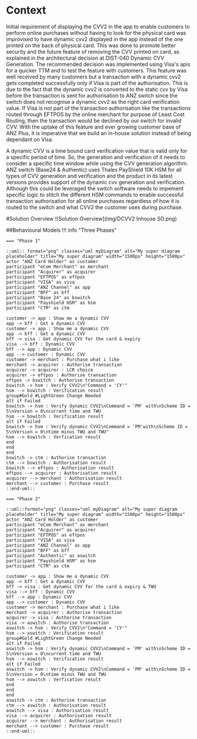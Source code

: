 # Context
Initial requirement of displaying the CVV2 in the app to enable customers to perform online purchases without having to look for the physical card was improvised to have dynamic cvv2 displayed in the app instead of the one printed on the back of physical card. This was done to promote better security and the future feature of removing the CVV printed on card, as explained in the architectural decision at DIST-040 Dynamic CVV Generation. The recommended decision was implemented using Visa's apis for a quicker TTM and to test the feature with customers. This feature was well received by many customers but a transaction with a dynamic cvv2 gets completed successfully only if Visa is part of the authorisation. This is due to the fact that the dynamic cvv2 is converted to the static cvv by Visa before the transaction is sent for authorisation to ANZ switch since the switch does not recognise a dynamic cvv2 as the right card verification value. If Visa is not part of the transaction authorisation like the transactions routed through EFTPOS by the online merchant for purpose of Least Cost Routing, then the transaction would be declined by our switch for invalid CVV. With the uptake of this feature and ever growing customer base of ANZ Plus, it is imperative that we build an in-house solution instead of being dependant on Visa.

A dynamic CVV is a time bound card verification value that is valid only for a specific period of time. So, the generation and verification of it needs to consider a specific time window while using the CVV generation algorithm. ANZ switch (Base24 & Authentic) uses Thales PayShield 10K HSM for all types of CVV generation and verification and the product in its latest versions provides support of the dynamic cvv generation and verification. Although this could be leveraged the switch software needs to impement specific logic to stitch the different HSM commands to enable successful transaction authorisation for all online purchases regardless of how it is routed to the switch and what CVV2 the customer uses during purchase.

#Solution Overview
![Solution Overview](img/DCVV2 Inhouse SO.png)

##Behavioural Models
!!! info "Three Phases"

    === "Phase 1"

    ::uml:: format="png" classes="uml myDiagram" alt="My super diagram placeholder" title="My super diagram" width="1500px" height="1500px"
    actor "ANZ Card Holder" as customer
    participant "eCom Merchant" as merchant
    participant "Acquirer" as acquirer
    participant "EFTPOS" as eftpos
    participant "VISA" as visa
    participant "ANZ Channel" as app
    participant "BFF" as bff
    participant "Base 24" as bswitch
    participant "Payshield HSM" as hsm
    participant "CTM" as ctm

    customer -> app : Show me a dynamic CVV
    app -> bff : Get a dynamic CVV
    customer -> app : Show me a dynamic CVV
    app -> bff : Get a dynamic CVV
    bff -> visa : Get dynamic CVV for the card & expiry
    visa --> bff : Dynamic CVV
    bff --> app : Dynamic CVV
    app --> customer : Dynamic CVV
    customer -> merchant : Purchase what i like
    merchant -> acquirer : Authorise transaction
    acquirer -> acquirer : LCR choice
    acquirer -> eftpos : Authorise transaction
    eftpos -> bswitch : Authorise transaction
    bswitch -> hsm : Verify CVV2\n"Command = 'CY'"
    hsm --> bswitch : Verification result
    group#Gold #LightGreen Change Needed
    alt if Failed
    bswitch -> hsm : Verify dynamic CVV2\nCommand = 'PM' with\nScheme ID = 5\nVersion = 0\ncurrent time and TWU
    hsm --> bswitch : Verification result
    alt if Failed
    bswitch -> hsm : Verify dynamic CVV2\nCommand = 'PM'with\nScheme ID = 5\nVersion = 0\ntime minus TWU and TWU"
    hsm --> bswitch : Verfication result
    end
    end
    end
    bswitch -> ctm : Authorise transaction
    ctm --> bswitch : Authorisation result
    bswitch --> eftpos : Authorisation result
    eftpos --> acquirer : Authorisation result
    acquirer --> merchant : Authorisation result
    merchant --> customer : Purchase result
    ::end-uml::

    === "Phase 2"

    ::uml::format="png" classes="uml myDiagram" alt="My super diagram placeholder" title="My super diagram" width="1500px" height="1500px"
    actor "ANZ Card Holder" as customer
    participant "eCom Merchant" as merchant
    participant "Acquirer" as acquirer
    participant "EFTPOS" as eftpos
    participant "VISA" as visa
    participant "ANZ Channel" as app
    participant "BFF" as bff
    participant "Authentic" as aswitch
    participant "Payshield HSM" as hsm
    participant "CTM" as ctm

    customer -> app : Show me a dynamic CVV
    app -> bff : Get a dynamic CVV
    bff -> visa : Get dynamic CVV for the card & expiry & TWU
    visa --> bff : Dynamic CVV
    bff --> app : Dynamic CVV
    app --> customer : Dynamic CVV
    customer -> merchant : Purchase what i like
    merchant -> acquirer : Authorise transaction
    acquirer -> visa : Authorise transaction
    visa -> aswitch : Authorise transaction
    aswitch -> hsm : Verify CVV2\n"Command = 'CY'"
    hsm --> aswitch : Verification result
    group#Gold #LightGreen Change Needed
    alt if Failed
    aswitch -> hsm : Verify dynamic CVV2\nCommand = 'PM' with\nScheme ID = 5\nVersion = 0\ncurrent time and TWU
    hsm --> aswitch : Verification result
    alt if Failed
    aswitch -> hsm : Verify dynamic CVV2\nCommand = 'PM' with\nScheme ID = 5\nVersion = 0\ntime minus TWU and TWU
    hsm --> aswitch : Verfication result
    end
    end
    end
    aswitch -> ctm : Authorise transaction
    ctm --> aswitch : Authorisation result
    aswitch --> visa : Authorisation result
    visa --> acquirer : Authorisation result
    acquirer --> merchant : Authorisation result
    merchant --> customer : Purchase result
    ::end-uml::

    
